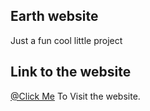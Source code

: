 ## Earth website
Just a fun cool little project

## Link to the website
[@Click Me](https://prajwal18.github.io/Todo-Application/) To Visit the website.